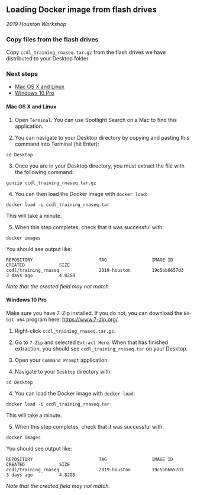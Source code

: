 
## Loading Docker image from flash drives

_2019 Houston Workshop_

### Copy files from the flash drives

Copy `ccdl_training_rnaseq.tar.gz` from the flash drives we have distributed to your Desktop folder

### Next steps

* [Mac OS X and Linux](#mac-os-x-and-linux)
* [Windows 10 Pro](#windows-10-pro)

#### Mac OS X and Linux

1. Open `Terminal`. You can use Spotlight Search on a Mac to find this application.

2. You can navigate to your Desktop directory by copying and pasting this command into Terminal (hit Enter):

```
cd Desktop
```

3. Once you are in your Desktop directory, you must extract the file with the following command:

```
gunzip ccdl_training_rnaseq.tar.gz
```

4. You can then load the Docker image with `docker load`:

```
docker load -i ccdl_training_rnaseq.tar
```

This will take a minute. 

5. When this step completes, check that it was successful with:

```
docker images
```

You should see output like:

```
REPOSITORY                         TAG                 IMAGE ID            CREATED             SIZE
ccdl/training_rnaseq               2019-houston        19c5bb6657d3        3 days ago          4.82GB
```

_Note that the created field may not match._

#### Windows 10 Pro

Make sure you have 7-Zip installed.
If you do not, you can download the `64-bit x64` program here: https://www.7-zip.org/

1. Right-click `ccdl_training_rnaseq.tar.gz`.
2. Go to `7-Zip` and selected `Extract Here`. 
When that has finished extraction, you should see `ccdl_training_rnaseq.tar` on your Desktop.

3. Open your `Command Prompt` application.
4. Navigate to your `Desktop` directory with:
 
```
cd Desktop
``` 
4. You can load the Docker image with `docker load`:

```
docker load -i ccdl_training_rnaseq.tar
```

This will take a minute. 

5. When this step completes, check that it was successful with:

```
docker images
```

You should see output like:

```
REPOSITORY                         TAG                 IMAGE ID            CREATED             SIZE
ccdl/training_rnaseq               2019-houston        19c5bb6657d3        3 days ago          4.82GB
```

_Note that the created field may not match._
